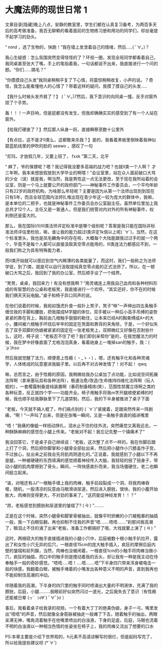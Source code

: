 # 大魔法师的现世日常 1

文章目录[隐藏]晚上八点，安静的教室里，学生们都在认真复习备考，为两百多天后的高考做准备，我百无聊赖的看着面前的生物练习册和用功的同学们，却丝毫提不起学习的劲头。

“ nmd ，选了生物的，快跑！”我在墙上发泄着自己的情绪，然后…..( ﾟ∀。)？

我心生疑惑：怎么氛围突然变得怪怪的了？环视一圈，发现全班同学都看着自己，我同桌甚至张大了嘴，手上的笔指着我，一句话都说不出来，我直接进行一个问的题。“你们……搞毛？”

“你摸摸自己头发”我同桌稍稍平复了下心情，将震惊稍稍收复，小声的说。？奇怪，我怎么能看懂他人的心情了？带着这样的疑问，我摸了摸自己的头发…..

【我什么时候头发齐肩了？】 ( ﾟ∀。)7然后，我下意识的向同桌一撞，反手对窗外捏了个手势。

轰！！！一声巨响，但是屁都没有发生，但我却确确实实的感受到了有一个人站在窗外。

【给我打硬直了？】然后那人纵身一跃，直接瞬移至数十公里外

【有点拉，这不是才Ⅱ类么，这都敢来杀我？】是的，我看着黑板里倒映着我神似碧蓝航线里的伊吹的脸的 seewo ，感叹了一句

“尼玛，才放假几年，又要上班了， fxxk ”第二天，北平

“ 麻了，爷的保镖呢？嗯？我记得我没要多高端的战力吧？也就Ⅱ类一个人啊？ 才三年啊，我本来想放假放到大学毕业的啊喂！”会议室里，站在众人面前破口大骂的少女（误）就是我，啊当然，我是男性这一点无法更改，至于现在我所站着的会议室，则是一个马上就要公开的政府部门——神秘事件工作委员会，一个平均年龄只有22岁的政府机构，为啥那么年轻呢？主要是因为从第一个法师出现到到现在只有5年，而且全球范围内法师扎堆出现在青少年这一较为庞大的群体中，我嘛，是本单位的二把手，也就是神秘事件工作委员会办公室副主任。虽然单位里加上我总共才12个人，主任又是一普通人，但是我们统管对内对外的所有神秘事件，权利倒还是蛮大的。

那么，我在国际Ⅰ/Ⅱ/Ⅲ类法师评定标准中是哪个级别呢？答案是我只能在国际非标准法师评估里检验，嘛，谁让我的能力超过Ⅰ类评定1k倍以上呢( ´∀`)，当然，在这个标准里头，我也是凤毛麟角中的存在啦，大概每个大陆能跟我过过手的就一个两个，毕竟不是每个人都可以直接汲取真空零点能用的，Ⅲ类连法力都感应不到，一般我们称之为具有特殊能力者，

而Ⅱ类开始就可以感应到空气内稀薄的各类能量了，而这时，我们一般称之为法师学徒，到了Ⅰ类，就是可以自行汲取提纯真空零点能的正式法师了。所以，在一顿破口大骂之后，我回到了我的办公室，然后顺手设了一个结界。

“凳凳，桌桌，我回来力！有没有想我啊？”用灵魂连上用我自己血肉和各种材料形成的有智慧的办公桌和老板凳，我直接进行一个欢呼。“其实还好，你不在的时候我们俩天天玩电脑。”桌子和椅子异口同声的说。

在他们说着的时候，我宛如饿虎扑食一般扑上凳子，凳子“咻”一声伸出四五条触手缠住我的手脚和腰肢，把我摆成M字腿的体位，双手被以一种后小高手吊缚的姿势紧紧的靠在背上，胸前由几根触手狠狠的勒住，让本来已经A的胸束缚成A+的大小，腰间被六根触手环绕后牢牢的固定在凳面和靠背的夹角除，于是，一个好似失去了双手双脚的伪娘被紧紧的固定在一张老板凳上，双颊微红又好像在忍耐些什么，这时，椅子说：“老板忍不住了吧？我们即刻来帮你”是的，在我觉醒法力的时候，我在梦中好像直面了尤格泡泡真身，看着祂身上一堆掉san的触手，我：( ´ρ`)hso

然后我就觉醒了法力，顺便患上性瘾 ( ・_ゝ・) ，嗯，还有触手化和各种灵魂学，人体练成的玩意塞进我脑子里。以后再不对古神发情了！对不起！ qwq

嘛，总而言之，由于性瘾的原因，我稍微给我办公桌加了点功能，比如说空间拓展法阵啊（拿来塞玩具和各种法阵），极速治愈/改造/生命维持四维化法阵啊（玩人棍的），一套樱露制备提纯装置啊（春药制备精炼(笑），范围性禁魔立场啊之类的各种玩意，反正就四个字——功能齐全。椅子用触手将我m字开腿顺便紧缚的时候，我也顺手给我静脉里下了几道禁制，然后，我的下半身被推进了桌子下面

“老板，今天就不搞人棍了，咋们搞点别的 ( ´∀`)”紧接着，足跟突然传来一阵剧痛，“啊！”一声叫了出来，但是在张嘴一瞬间，又是一条触手直直的插进嘴里

“唔！”我痛的像蛆一样扭动挣扎，泪水止不住的往外流，突然痛觉又离我远去，一种酥酥麻麻的感觉在小腿上传来。“老板对不起！我忘记先整一个镇痛术了”

我没回答它，于是桌子自己继续说：“老板，这次整了点不一样的，我在你脚后跟上打了个洞，然后把你脚掌和小腿骨全部扯出来，然后把小腿作小穴膝盖作子宫，不过放心，扯出来之前我会先将肌肉阴道化的。”正说着，我就感到了小腿以下不再是腿，一种被硬硬的东西填满的感觉顺着神经传入大脑，我轻轻的扭了扭身子，带动小腿的肌肉摩擦到了骨头，瞬间，一阵快感直扑而来，我当场僵硬住，老二也瞬间挺立起来。

“诶，对哦还有JJ”一根触手缠上我的肉棒，触手前段裂成一个洞，将我肉棒吞噬，随机，一股清凉的玩意由马眼滑进尿道，然后进入膀胱，很快，我的小腹开始胀大，肉棒则变得更大，不对劲的事来了。“这药能促神经发育！！？”

“昂，老板感觉到膀胱和尿道里的皱褶了? ( ᐛ ) ”……..

正是在这个时候，突然小腿骨和脚掌骨被抽出，就像平时娇嫩的小穴被粗暴的抽插一般，我一下白眼狂翻，再也抑制不住我的声音“唔…….唔唔…….”刹那间我高潮了，眼泪止不住的涌了出来“老板，准备工作都搞好了哦，大戏就要上演了 ( ᐛ ) ”

这时，两根硕大的触手直接插进我的小腿小穴中，后庭被数十根小触手扒拉开，露出了和女性小穴无异的后穴，一根直径15cm的庞大触手插入，疯狂的摩擦后庭内壁的皱褶和前列腺，当然，肉棒也没被闲着，一根直径1cm的小触手将肉棒当做小穴，疯狂的抽插，而口中的触手则是搅动着我的舌头，却让我有一种是我主动在侍奉触手一般的奇妙感觉。“唔唔…..唔！….唔…….唔”下半身四穴带来浑身被电击一般的快感，我翻着白眼，被触手堵着的小嘴发出各种意义不明的声音，直到我再也不能抑制住高潮的冲动。

伴随着我的高潮，下半身的四穴里的触手同时喷涌出大量的不明液体，充满了我的膀胱，后庭，小腿………我眼前好似突然闪过一道光，之后我失去了意识（有性瘾还能被日晕 (`ヮ´ )σ`∀´) ﾟ∀ﾟ)σ ）

事后，我看着桌子给我录的视频，一个有着大丁丁的绝美伪娘，身子一弓，嘴里发出“唔唔”的声音，然后就像全身筋脉被抽走一般瘫了下去，随着触手的抽出，两眼呆滞无神，嘴角流着触手在他嘴里喷出的白浊液，下身的足底，后庭，马眼也流着不明的白浊液以一种相当色情的坐姿坐在椅子上，我的肉棒又流出了想要的口水 

PS:本章主要是介绍下世界观的，h元素不高请谅解写的很烂，但是起码写完了，所以给我提些建议呗 (*´∀`)

